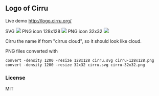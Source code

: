 
Logo of Cirru
------

Live demo http://logo.cirru.org/

SVG ![](http://logo.cirru.org/cirru.svg)
PNG icon 128x128 ![](http://logo.cirru.org/cirru-128x128.png)
PNG icon 32x32 ![](http://logo.cirru.org/cirru-32x32.png)

Cirru the name if from "cirrus cloud", so it should look like cloud.

PNG files converted with

```
convert -density 1200 -resize 128x128 cirru.svg cirru-128x128.png
convert -density 1200 -resize 32x32 cirru.svg cirru-32x32.png
```

### License

MIT